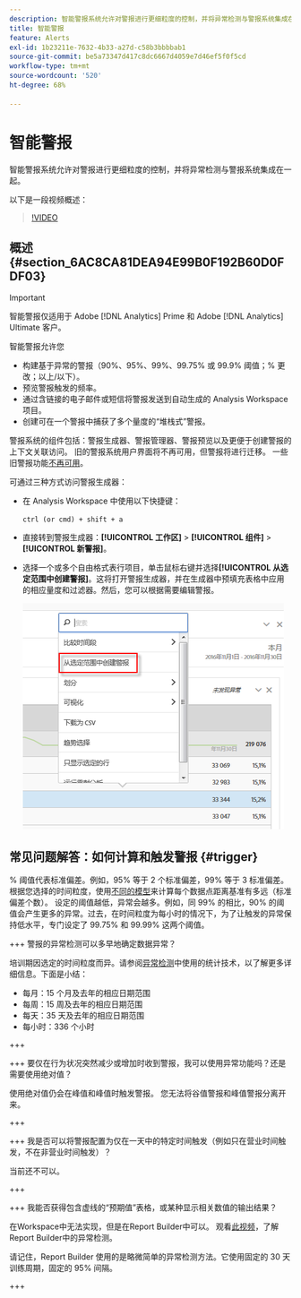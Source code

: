```yaml
---
description: 智能警报系统允许对警报进行更细粒度的控制，并将异常检测与警报系统集成在一起。
title: 智能警报
feature: Alerts
exl-id: 1b23211e-7632-4b33-a27d-c58b3bbbbab1
source-git-commit: be5a73347d417c8dc6667d4059e7d46ef5f0f5cd
workflow-type: tm+mt
source-wordcount: '520'
ht-degree: 68%

---
```


# 智能警报

智能警报系统允许对警报进行更细粒度的控制，并将异常检测与警报系统集成在一起。

以下是一段视频概述：

>[!VIDEO](https://video.tv.adobe.com/v/25446/?quality=12)

## 概述 {#section_6AC8CA81DEA94E99B0F192B60D0FDF03}

>[!IMPORTANT]
>
>智能警报仅适用于 Adobe [!DNL Analytics] Prime 和 Adobe [!DNL Analytics] Ultimate 客户。

智能警报允许您

* 构建基于异常的警报（90%、95%、99%、99.75% 或 99.9% 阈值；% 更改；以上/以下）。
* 预览警报触发的频率。
* 通过含链接的电子邮件或短信将警报发送到自动生成的 Analysis Workspace 项目。
* 创建可在一个警报中捕获了多个量度的“堆栈式”警报。

警报系统的组件包括：警报生成器、警报管理器、警报预览以及更便于创建警报的上下文关联访问。 旧的警报系统用户界面将不再可用，但警报将进行迁移。 一些旧警报功能[不再可用](https://experienceleague.adobe.com/docs/analytics/analyze/reports-analytics/alerts.html?lang=zh-Hans)。

可通过三种方式访问警报生成器：

* 在 Analysis Workspace 中使用以下快捷键：

  `ctrl (or cmd) + shift + a`
* 直接转到警报生成器：**[!UICONTROL 工作区]** > **[!UICONTROL 组件]** > **[!UICONTROL 新警报]**。
* 选择一个或多个自由格式表行项目，单击鼠标右键并选择&#x200B;**[!UICONTROL 从选定范围中创建警报]**。这将打开警报生成器，并在生成器中预填充表格中应用的相应量度和过滤器。然后，您可以根据需要编辑警报。

  ![](assets/create-alert-from-selection.png)


## 常见问题解答：如何计算和触发警报 {#trigger}

% 阈值代表标准偏差。例如，95% 等于 2 个标准偏差，99% 等于 3 标准偏差。根据您选择的时间粒度，使用[不同的模型](/help/analyze/analysis-workspace/c-anomaly-detection/statistics-anomaly-detection.md)来计算每个数据点距离基准有多远（标准偏差个数）。 设定的阈值越低，异常会越多。例如，同 99% 的相比，90% 的阈值会产生更多的异常。过去，在时间粒度为每小时的情况下，为了让触发的异常保持低水平，专门设定了 99.75% 和 99.99% 这两个阈值。

+++ 警报的异常检测可以多早地确定数据异常？

培训期因选定的时间粒度而异。请参阅<a href="/help/analyze/analysis-workspace/c-anomaly-detection/statistics-anomaly-detection.md">异常检测</a>中使用的统计技术，以了解更多详细信息。下面是小结：

* 每月：15 个月及去年的相应日期范围
* 每周：15 周及去年的相应日期范围
* 每天：35 天及去年的相应日期范围
* 每小时：336 个小时

+++

+++ 要仅在行为状况突然减少或增加时收到警报，我可以使用异常功能吗？还是需要使用绝对值？

使用绝对值仍会在峰值和峰值时触发警报。 您无法将谷值警报和峰值警报分离开来。

+++

+++ 我是否可以将警报配置为仅在一天中的特定时间触发（例如只在营业时间触发，不在非营业时间触发）？

当前还不可以。

+++

+++ 我能否获得包含虚线的“预期值”表格，或某种显示相关数值的输出结果？

在Workspace中无法实现，但是在Report Builder中可以。 观看[此视频](https://experienceleague.adobe.com/docs/analytics-learn/tutorials/exporting/report-builder/anomaly-detection-in-report-builder.html?lang=zh-Hans)，了解Report Builder中的异常检测。

请记住，Report Builder 使用的是略微简单的异常检测方法。它使用固定的 30 天训练周期，固定的 95% 间隔。

+++

